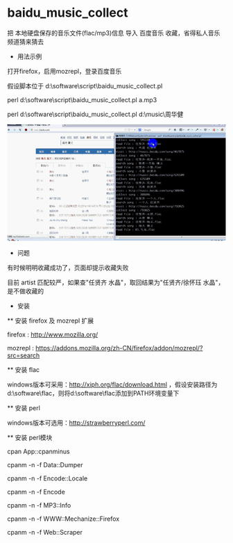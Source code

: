 baidu_music_collect
=================
把 本地硬盘保存的音乐文件(flac/mp3)信息 导入 百度音乐 收藏，省得私人音乐频道猜来猜去


* 用法示例

打开firefox，启用mozrepl，登录百度音乐

假设脚本位于 d:\software\script\baidu_music_collect.pl

perl d:\software\script\baidu_music_collect.pl  a.mp3

perl d:\software\script\baidu_music_collect.pl d:\music\周华健

![baidu_music_collect.gif](baidu_music_collect.gif)

* 问题

有时候明明收藏成功了，页面却提示收藏失败

目前 artist 匹配较严，如果查"任贤齐 水晶"，取回结果为"任贤齐/徐怀珏 水晶"，是不做收藏的


* 安装

**  安装 firefox 及 mozrepl 扩展 

firefox : http://www.mozilla.org/

mozrepl : https://addons.mozilla.org/zh-CN/firefox/addon/mozrepl/?src=search

**  安装 flac

windows版本可采用：http://xiph.org/flac/download.html ，假设安装路径为 d:\software\flac，则将d:\software\flac添加到PATH环境变量下

**  安装 perl

windows版本可选用：http://strawberryperl.com/

**  安装 perl模块

cpan App::cpanminus

cpanm -n -f Data::Dumper

cpanm -n -f Encode::Locale

cpanm -n -f Encode

cpanm -n -f MP3::Info

cpanm -n -f WWW::Mechanize::Firefox

cpanm -n -f Web::Scraper

